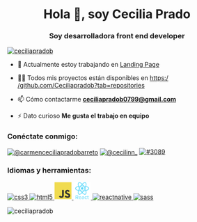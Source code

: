 <h1 align="center">Hola 👋, soy Cecilia Prado</h1>
<h3 align="center">Soy desarrolladora front end developer</h3>

<p align="left"> <a href=" https://github.com/ryo-ma/github-profile-trofeo"><img src="https://github-perfil-trofeo.vercel.app/?username=ceciliapradob" alt="ceciliapradob" /> </a> </p>

- 🔭 Actualmente estoy trabajando en [Landing Page](https://github.com/Ceciliapradob/LandingPage-Coder)

- 👨‍💻 Todos mis proyectos están disponibles en [https:/ /github.com/Ceciliapradob?tab=repositories](https://github.com/Ceciliapradob?tab=repositories)

- 📫 Cómo contactarme **ceciliapradob0799@gmail.com**

- ⚡ Dato curioso **Me gusta el trabajo en equipo**

<h3 align="izquierda">Conéctate conmigo:</h3>
<p align="izquierda">
<a href="https://linkedin.com/in/@carmenceciliapradobarreto" target="blank"><img align="center" src="https://raw.githubusercontent.com/rahuldkjain/github-profile- readme-generator/master/src/images/icons/Social/linked-in-alt.svg" alt="@carmenceciliapradobarreto" height="30" width="40" /></a>
<a href="https ://instagram.com/@cecilinn_" target="en blanco"><img align="center" src="https://raw.githubusercontent.com/rahuldkjain/github-profile-readme-generator/master/src/ images/icons/Social/instagram.svg" alt="@cecilinn_" height="30" width="40" /></a>
<a href="https://discord.gg/#3089" target= "en blanco"><img align="centro"src="https://raw.githubusercontent.com/rahuldkjain/github-profile-readme-generator/master/src/images/icons/Social/discord.svg" alt="#3089" height="30" width= "40" /></a>
</p>

<h3 align="left">Idiomas y herramientas:</h3>
<p align="left"> <a href="https://www.w3schools.com/css/" target="_blank" rel="noreferrer"> <img src="https://raw.githubusercontent. com/devicons/devicon/master/icons/css3/css3-original-wordmark.svg" alt="css3" width="40" height="40"/> </a> <a href="https:// www.w3.org/html/" target="_blank" rel="noreferrer"> <img src="https://raw.githubusercontent.com/devicons/devicon/master/icons/html5/html5-original-wordmark .svg" alt="html5" ancho="40" altura="40"/> </a> <a href="https://developer.mozilla.org/en-US/docs/Web/JavaScript" destino ="_en blanco" rel="noreferrer"> <img src="https://raw.githubusercontent.com/devicons/devicon/master/icons/javascript/javascript-original.svg" alt="javascript" width="40" height="40"/ > </a> <a href="https://reactjs.org/" target="_blank" rel="noreferrer"> <img src="https://raw.githubusercontent.com/devicons/devicon/master /icons/react/react-original-wordmark.svg" alt="react" width="40" height="40"/> </a> <a href="https://reactnative.dev/" target= "_blank" rel="noreferrer"> <img src="https://reactnative.dev/img/header_logo.svg" alt="reactnative" width="40" height="40"/> </a> <a href="https://sass-lang.com" target="_blank" rel="noreferrer"> <img src="https://raw.githubusercontent.com/devicons/devicon /master/icons/sass/sass-original.svg" alt="sass" width="40" height="40"/> </a> </p>

<p><img align="center" src="https://github-readme-stats.vercel.app/api/top-langs?username=ceciliapradob&show_icons=true&locale=en&layout=compact" alt="ceciliapradob" /> </p>



